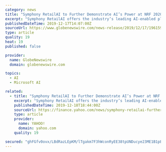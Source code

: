 ```yaml
---
category: news
title: "Symphony RetailAI to Further Demonstrate AI’s Power at NRF 2020"
excerpt: "Symphony RetailAI offers the industry’s leading AI-enabled platform accompanied by a suite of customer-centric solutions ... 25 global grocery retailers and 25 of the top 25 global CPG manufacturers – all through the Microsoft Azure Cloud. Symphony RetailAI is a SymphonyAI company."
publishedDateTime: 2019-12-17T14:07:00Z
sourceUrl: https://www.globenewswire.com/news-release/2019/12/17/1961598/0/en/Symphony-RetailAI-to-Further-Demonstrate-AI-s-Power-at-NRF-2020.html
type: article
quality: 19
heat: 19
published: false

provider:
  name: GlobeNewswire
  domain: globenewswire.com

topics:
  - AI
  - Microsoft AI

related:
  - title: "Symphony RetailAI to Further Demonstrate AI’s Power at NRF 2020"
    excerpt: "Symphony RetailAI offers the industry’s leading AI-enabled platform accompanied by a suite of customer-centric solutions ... 25 global grocery retailers and 25 of the top 25 global CPG manufacturers – all through the Microsoft Azure Cloud. Symphony RetailAI is a SymphonyAI company."
    publishedDateTime: 2019-12-18T18:44:00Z
    sourceUrl: https://finance.yahoo.com/news/symphony-retailai-further-demonstrate-ai-140010196.html
    type: article
    provider:
      name: YAHOO!
      domain: yahoo.com
    quality: 19

secured: "ghFGfv0ovx/LBdRazLEpKM/lTgakm7F3hWconRyEE38tpUNDucye23ME1B1pEjXWcUFpLm0H/vaUNNEhl7xw1MrhlcVq6+lx8Zlf4eBKwlapvqguRZKiEO+wQIcnWGGeu/oym2AJ8sQ5WFEpjG48j5bg5bSvVyYNsTNJ0A6OWXsSo3NeW4C2QVfgVcvuXkvLGslcRnB6JEkm/1Ll3/tUBXNVJqsVkQfRnHc/Pg4P6UeZxLnE5RzmksUALFq1Gud+vOryQWWnRfFY8kdkAaEsCg==;oYJX8i4R0QLhmZ9URZTZ9g=="
---
```


